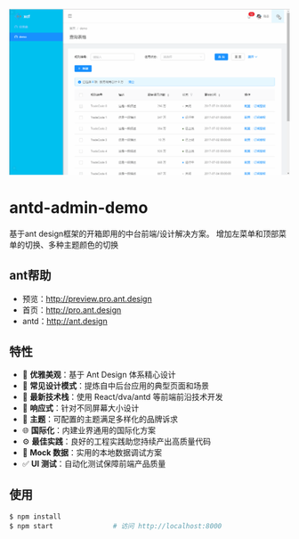 ![Banner](screenshot/screenshot.gif)

# antd-admin-demo

基于ant design框架的开箱即用的中台前端/设计解决方案。
增加左菜单和顶部菜单的切换、多种主题颜色的切换

## ant帮助

- 预览：http://preview.pro.ant.design
- 首页：http://pro.ant.design
- antd：http://ant.design

## 特性

- :gem: **优雅美观**：基于 Ant Design 体系精心设计
- :triangular_ruler: **常见设计模式**：提炼自中后台应用的典型页面和场景
- :rocket: **最新技术栈**：使用 React/dva/antd 等前端前沿技术开发
- :iphone: **响应式**：针对不同屏幕大小设计
- :art: **主题**：可配置的主题满足多样化的品牌诉求
- :globe_with_meridians: **国际化**：内建业界通用的国际化方案
- :gear: **最佳实践**：良好的工程实践助您持续产出高质量代码
- :1234: **Mock 数据**：实用的本地数据调试方案
- :white_check_mark: **UI 测试**：自动化测试保障前端产品质量

## 使用

```bash
$ npm install
$ npm start               # 访问 http://localhost:8000
```

